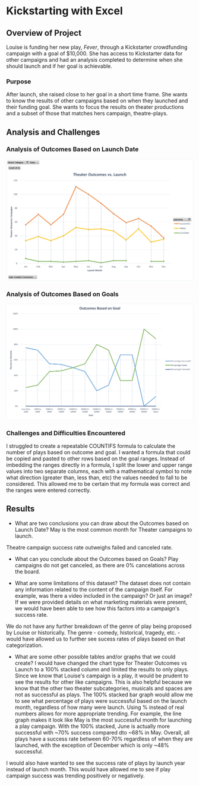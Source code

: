 # Kickstarting with Excel

## Overview of Project
Louise is funding her new play, _Fever_, through a Kickstarter crowdfunding campaign with a goal of $10,000. She has access to Kickstarter data for other campaigns and had an analysis completed to determine when she should launch and if her goal is achievable. 
### Purpose
After launch, she raised close to her goal in a short time frame. She wants to know the results of other campaigns based on when they launched and their funding goal. She wants to focus the results on theater productions and a subset of those that matches hers campaign, theatre-plays.
## Analysis and Challenges

### Analysis of Outcomes Based on Launch Date
![Theater Outcomes vs Launch](/Theater_Outcomes_vs_Launch.png)

### Analysis of Outcomes Based on Goals
![Outcomes bs Goals](/Outcomes_vs_Goals.png)

### Challenges and Difficulties Encountered
I struggled to create a repeatable COUNTIFS formula to calculate the number of plays based on outcome and goal. I wanted a formula that could be copied and pasted to other rows based on the goal ranges. Instead of imbedding the ranges directly in a formula, I split the lower and upper range values into two separate columns, each with a mathematical symbol to note what direction (greater than, less than, etc) the values needed to fall to be considered. This allowed me to be certain that my formula was correct and the ranges were entered correctly.

## Results

- What are two conclusions you can draw about the Outcomes based on Launch Date?
May is the most common month for Theater campaigns to launch.

Theatre campaign success rate outweighs failed and canceled rate.

- What can you conclude about the Outcomes based on Goals?
Play campaigns do not get canceled, as there are 0% cancelations across the board.

- What are some limitations of this dataset?
The dataset does not contain any information related to the content of the campaign itself. For example, was there a video included in the campaign? Or just an image? If we were provided details on what marketing materials were present, we would have been able to see how this factors into a campaign's success rate.

We do not have any further breakdown of the genre of play being proposed by Louise or historically. The genre - comedy, historical, tragedy, etc. - would have allowed us to further see sucess rates of plays based on that categorization.

- What are some other possible tables and/or graphs that we could create?
I would have changed the chart type for Theater Outcomes vs Launch to a 100% stacked column and limited the results to only plays. Since we know that Louise's campaign is a play, it would be prudent to see the results for other like campaigns. This is also helpful because we know that the other two theater subcategories, musicals and spaces are not as successful as plays. The 100% stacked bar graph would allow me to see what percentage of plays were successful based on the launch month, regardless of how many were launch. Using % instead of real numbers allows for more appropriate trending. For example, the line graph makes it look like May is the most successful month for launching a play campaign. With the 100% stacked, June is actually more successful with ~70% success compared dto ~68% in May. Overall, all plays have a success rate between 60-70% regardless of when they are launched, with the exception of December which is only ~48% successful.

I would also have wanted to see the success rate of plays by launch year instead of launch month. This would have allowed me to see if play campaign success was trending positively or negatively. 
